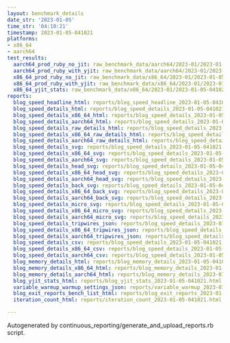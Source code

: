 ```yaml
---
layout: benchmark_details
date_str: '2023-01-05'
time_str: '04:10:21'
timestamp: 2023-01-05-041021
platforms:
- x86_64
- aarch64
test_results:
  aarch64_prod_ruby_no_jit: raw_benchmark_data/aarch64/2023-01/2023-01-05-041021_basic_benchmark_aarch64_prod_ruby_no_jit.json
  aarch64_prod_ruby_with_yjit: raw_benchmark_data/aarch64/2023-01/2023-01-05-041021_basic_benchmark_aarch64_prod_ruby_with_yjit.json
  x86_64_prod_ruby_no_jit: raw_benchmark_data/x86_64/2023-01/2023-01-05-041021_basic_benchmark_x86_64_prod_ruby_no_jit.json
  x86_64_prod_ruby_with_yjit: raw_benchmark_data/x86_64/2023-01/2023-01-05-041021_basic_benchmark_x86_64_prod_ruby_with_yjit.json
  x86_64_yjit_stats: raw_benchmark_data/x86_64/2023-01/2023-01-05-041021_basic_benchmark_x86_64_yjit_stats.json
reports:
  blog_speed_headline_html: reports/blog_speed_headline_2023-01-05-041021.html
  blog_speed_details_html: reports/blog_speed_details_2023-01-05-041021.html
  blog_speed_details_x86_64_html: reports/blog_speed_details_2023-01-05-041021.x86_64.html
  blog_speed_details_aarch64_html: reports/blog_speed_details_2023-01-05-041021.aarch64.html
  blog_speed_details_raw_details_html: reports/blog_speed_details_2023-01-05-041021.raw_details.html
  blog_speed_details_x86_64_raw_details_html: reports/blog_speed_details_2023-01-05-041021.x86_64.raw_details.html
  blog_speed_details_aarch64_raw_details_html: reports/blog_speed_details_2023-01-05-041021.aarch64.raw_details.html
  blog_speed_details_svg: reports/blog_speed_details_2023-01-05-041021.svg
  blog_speed_details_x86_64_svg: reports/blog_speed_details_2023-01-05-041021.x86_64.svg
  blog_speed_details_aarch64_svg: reports/blog_speed_details_2023-01-05-041021.aarch64.svg
  blog_speed_details_head_svg: reports/blog_speed_details_2023-01-05-041021.head.svg
  blog_speed_details_x86_64_head_svg: reports/blog_speed_details_2023-01-05-041021.x86_64.head.svg
  blog_speed_details_aarch64_head_svg: reports/blog_speed_details_2023-01-05-041021.aarch64.head.svg
  blog_speed_details_back_svg: reports/blog_speed_details_2023-01-05-041021.back.svg
  blog_speed_details_x86_64_back_svg: reports/blog_speed_details_2023-01-05-041021.x86_64.back.svg
  blog_speed_details_aarch64_back_svg: reports/blog_speed_details_2023-01-05-041021.aarch64.back.svg
  blog_speed_details_micro_svg: reports/blog_speed_details_2023-01-05-041021.micro.svg
  blog_speed_details_x86_64_micro_svg: reports/blog_speed_details_2023-01-05-041021.x86_64.micro.svg
  blog_speed_details_aarch64_micro_svg: reports/blog_speed_details_2023-01-05-041021.aarch64.micro.svg
  blog_speed_details_tripwires_json: reports/blog_speed_details_2023-01-05-041021.tripwires.json
  blog_speed_details_x86_64_tripwires_json: reports/blog_speed_details_2023-01-05-041021.x86_64.tripwires.json
  blog_speed_details_aarch64_tripwires_json: reports/blog_speed_details_2023-01-05-041021.aarch64.tripwires.json
  blog_speed_details_csv: reports/blog_speed_details_2023-01-05-041021.csv
  blog_speed_details_x86_64_csv: reports/blog_speed_details_2023-01-05-041021.x86_64.csv
  blog_speed_details_aarch64_csv: reports/blog_speed_details_2023-01-05-041021.aarch64.csv
  blog_memory_details_html: reports/blog_memory_details_2023-01-05-041021.html
  blog_memory_details_x86_64_html: reports/blog_memory_details_2023-01-05-041021.x86_64.html
  blog_memory_details_aarch64_html: reports/blog_memory_details_2023-01-05-041021.aarch64.html
  blog_yjit_stats_html: reports/blog_yjit_stats_2023-01-05-041021.html
  variable_warmup_warmup_settings_json: reports/variable_warmup_2023-01-05-041021.warmup_settings.json
  blog_exit_reports_bench_list_html: reports/blog_exit_reports_2023-01-05-041021.bench_list.html
  iteration_count_html: reports/iteration_count_2023-01-05-041021.html

---
```

Autogenerated by continuous_reporting/generate_and_upload_reports.rb script.

